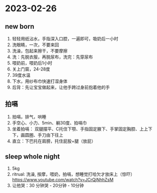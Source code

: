 # 2023-02-26

## new born
1. 轻轻用纸沾水，手指深入口腔，一遍即可，吸奶后一小时
2. 洗眼睛，一次，不要来回
3. 洗澡，包起来擦干，不要摩擦
4. 洗：先脱衣服，再脱尿布，洗完：先穿尿布
5. 喂奶前，喂奶后1小时
6. 关上门窗，24-28度
7. 39度水温
8. 下水，用纱布巾快速打湿身体
9. 后背：先让宝宝做起来，让他手跨过身前抱着他的手

## 拍嗝
1. 拍嗝，排气，哄睡
2. 手空心、小力、5min、躺30度、拍嗝巾
3. 坐着拍嗝： 双腿摆平、C托住下颚、手指固定腋下、手掌固定胸腔、上上下下，画圆圈、手刀由下往上
4. 直立：下巴托在肩膀，托住屁股+腿（放屁）


## sleep whole night
1. 5kg
2. ritrual: 洗澡, 按摩，喂奶，拍嗝，想睡觉打哈欠才放床上（惊吓）https://www.youtube.com/watch?v=JCrQjNhhZsM
3. 让他哭：30 分钟哭 - 20分钟 - 10分钟